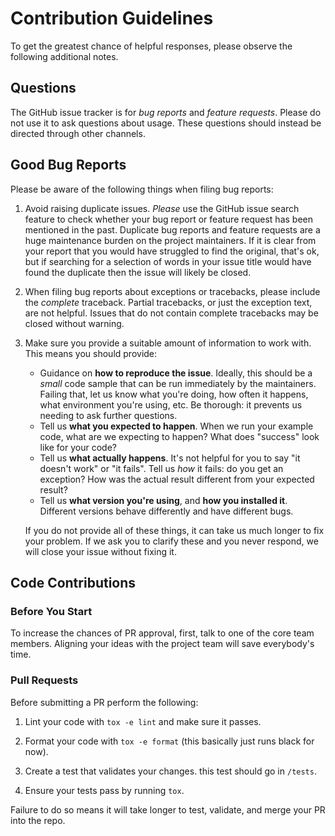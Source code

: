 # Contribution Guidelines

To get the greatest chance of helpful responses, please observe the
following additional notes.

## Questions

The GitHub issue tracker is for *bug reports* and *feature requests*. Please do
not use it to ask questions about usage. These questions should
instead be directed through other channels.

## Good Bug Reports

Please be aware of the following things when filing bug reports:

1. Avoid raising duplicate issues. *Please* use the GitHub issue search feature
   to check whether your bug report or feature request has been mentioned in
   the past. Duplicate bug reports and feature requests are a huge maintenance
   burden on the project maintainers. If it is clear from your report that you 
   would have struggled to find the original, that's ok, but if searching for 
   a selection of words in your issue title would have found the duplicate
   then the issue will likely be closed.

2. When filing bug reports about exceptions or tracebacks, please include the
   *complete* traceback. Partial tracebacks, or just the exception text, are
   not helpful. Issues that do not contain complete tracebacks may be closed
   without warning.

3. Make sure you provide a suitable amount of information to work with. This
   means you should provide:

   - Guidance on **how to reproduce the issue**. Ideally, this should be a
     *small* code sample that can be run immediately by the maintainers.
     Failing that, let us know what you're doing, how often it happens, what
     environment you're using, etc. Be thorough: it prevents us needing to ask
     further questions.
   - Tell us **what you expected to happen**. When we run your example code,
     what are we expecting to happen? What does "success" look like for your
     code?
   - Tell us **what actually happens**. It's not helpful for you to say "it
     doesn't work" or "it fails". Tell us *how* it fails: do you get an
     exception? How was the actual result different from your expected result?
   - Tell us **what version you're using**, and
     **how you installed it**. Different versions behave
     differently and have different bugs.
   
   If you do not provide all of these things, it can take us much longer to
   fix your problem. If we ask you to clarify these and you never respond, we
   will close your issue without fixing it.

## Code Contributions

### Before You Start

To increase the chances of PR approval, first, talk to one of the core team members. Aligning your ideas with the project team will save everybody's time. 

### Pull Requests

Before submitting a PR perform the following:

1. Lint your code with `tox -e lint` and make sure it passes.

1. Format your code with `tox -e format` (this basically just runs black for now).

2. Create a test that validates your changes. this test should go in `/tests`.

3. Ensure your tests pass by running `tox`.

Failure to do so means it will take longer to test, validate, and merge your PR into the repo.
